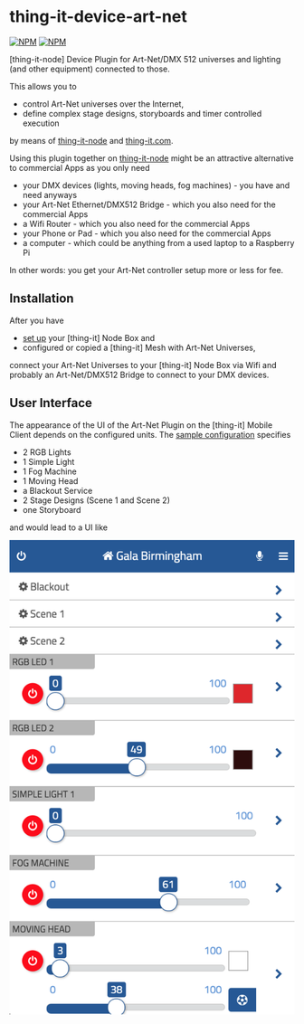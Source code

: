 # thing-it-device-art-net

[![NPM](https://nodei.co/npm/thing-it-device-art-net.png)](https://nodei.co/npm/thing-it-device-art-net/)
[![NPM](https://nodei.co/npm-dl/thing-it-device-art-net.png)](https://nodei.co/npm/thing-it-device-art-net/)

[thing-it-node] Device Plugin for Art-Net/DMX 512 universes and lighting (and other equipment) connected to those.

This allows you to 

* control Art-Net universes over the Internet,
* define complex stage designs, storyboards and timer controlled execution 

by means of [thing-it-node](https://github.com/marcgille/thing-it-node) and [thing-it.com](http://www.thing-it.com).

Using this plugin together on [thing-it-node](https://github.com/marcgille/thing-it-node) might be an attractive 
alternative to commercial Apps as you only need

* your DMX devices (lights, moving heads, fog machines) - you have and need anyways
* your Art-Net Ethernet/DMX512 Bridge - which you also need for the commercial Apps
* a Wifi Router - which you also need for the commercial Apps
* your Phone or Pad - which you also need for the commercial Apps
* a computer - which could be anything from a used laptop to a Raspberry Pi

In other words: you get your Art-Net controller setup more or less for fee.

## Installation

After you have 

* [set up](http://www.thing-it.com/thing-it/index.html?document=gettingStarted#/documentationPanel) your [thing-it] Node Box and 
* configured or copied a [thing-it] Mesh with Art-Net Universes, 

connect your Art-Net Universes to your [thing-it] Node Box via Wifi and probably an Art-Net/DMX512 Bridge to connect to 
your DMX devices.

## User Interface

The appearance of the UI of the Art-Net Plugin on the [thing-it] Mobile Client depends on the configured units. 
The <a href="./examples/configuration.js">sample configuration</a> specifies

* 2 RGB Lights
* 1 Simple Light
* 1 Fog Machine
* 1 Moving Head
* a Blackout Service
* 2 Stage Designs (Scene 1 and Scene 2)
* one Storyboard

and would lead to a UI like

<img src="./documentation/images/art-net-universe.png">